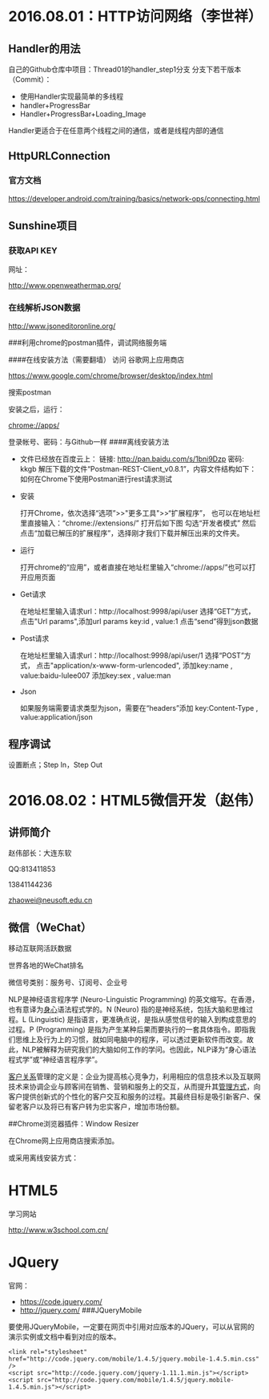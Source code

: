 # 2016.08.01：HTTP访问网络（李世祥）

## Handler的用法

自己的Github仓库中项目：Thread01的handler_step1分支
分支下若干版本（Commit）：

- 使用Handler实现最简单的多线程
- handler+ProgressBar
- Handler+ProgressBar+Loading_Image

Handler更适合于在任意两个线程之间的通信，或者是线程内部的通信

## HttpURLConnection

### 官方文档

<https://developer.android.com/training/basics/network-ops/connecting.html>

## Sunshine项目

### 获取API KEY

网址：

<http://www.openweathermap.org/>

### 在线解析JSON数据

<http://www.jsoneditoronline.org/>

###利用chrome的postman插件，调试网络服务端


####在线安装方法（需要翻墙）
访问 谷歌网上应用商店

<https://www.google.com/chrome/browser/desktop/index.html>

搜索postman

安装之后，运行：

<chrome://apps/>

登录帐号、密码：与Github一样
####离线安装方法
- 文件已经放在百度云上：
  链接: http://pan.baidu.com/s/1bni9Dzp 密码: kkgb
  解压下载的文件“Postman-REST-Client_v0.8.1”，内容文件结构如下：
  如何在Chrome下使用Postman进行rest请求测试
- 安装


  打开Chrome，依次选择“选项”>>"更多工具">>“扩展程序”，
  也可以在地址栏里直接输入：“chrome://extensions/”
  打开后如下图
  勾选“开发者模式”
  然后点击“加载已解压的扩展程序”，选择刚才我们下载并解压出来的文件夹。

- 运行

  打开chrome的“应用”，或者直接在地址栏里输入“chrome://apps/”也可以打开应用页面

- Get请求

  在地址栏里输入请求url：http://localhost:9998/api/user
  选择“GET”方式，
  点击"Url params",添加url params key:id , value:1
  点击“send”得到json数据

- Post请求

  在地址栏里输入请求url：http://localhost:9998/api/user/1
  选择“POST”方式，
  点击"application/x-www-form-urlencoded",
  添加key:name , value:baidu-lulee007
  添加key:sex , value:man

- Json


  如果服务端需要请求类型为json，需要在“headers”添加
  key:Content-Type   , value:application/json



## 程序调试

设置断点；Step In，Step Out

# 2016.08.02：HTML5微信开发（赵伟）

## 讲师简介

赵伟部长：大连东软

QQ:813411853

13841144236

zhaowei@neusoft.edu.cn

## 微信（WeChat）

移动互联网活跃数据

世界各地的WeChat排名

微信号类别：服务号、订阅号、企业号



NLP是神经语言程序学 (Neuro-Linguistic Programming) 的英文缩写。在香港，也有意译为[身心](http://baike.baidu.com/view/1152806.htm)语法程式学的。N (Neuro) 指的是神经系统，包括大脑和思维过程。L (Linguistic) 是指语言，更准确点说，是指从感觉信号的输入到构成意思的过程。P (Programming) 是指为产生某种后果而要执行的一套具体指令。即指我们思维上及行为上的习惯，就如同电脑中的程序，可以透过更新软件而改变。故此，NLP被解释为研究我们的大脑如何工作的学问。也因此，NLP译为“身心语法程式学”或“神经语言程序学”。



[客户关系](http://baike.baidu.com/view/1046465.htm)管理的定义是：企业为提高核心竞争力，利用相应的信息技术以及互联网技术来协调企业与顾客间在销售、营销和服务上的交互，从而提升其[管理方式](http://baike.baidu.com/view/712260.htm)，向客户提供创新式的个性化的客户交互和服务的过程。其最终目标是吸引新客户、保留老客户以及将已有客户转为忠实客户，增加市场份额。

##Chrome浏览器插件：Window Resizer

在Chrome网上应用商店搜索添加。

或采用离线安装方式：

# HTML5

学习网站

<http://www.w3school.com.cn/>

# JQuery

官网：

- <https://code.jquery.com/>
- <http://jquery.com/>
###JQueryMobile

要使用JQueryMobile，一定要在网页中引用对应版本的JQuery，可以从官网的演示实例或文档中看到对应的版本。

```
<link rel="stylesheet" href="http://code.jquery.com/mobile/1.4.5/jquery.mobile-1.4.5.min.css" />
<script src="http://code.jquery.com/jquery-1.11.1.min.js"></script>
<script src="http://code.jquery.com/mobile/1.4.5/jquery.mobile-1.4.5.min.js"></script>
```






